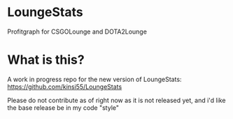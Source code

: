 # LoungeStats
Profitgraph for CSGOLounge and DOTA2Lounge

# What is this?
A work in progress repo for the new version of LoungeStats: https://github.com/kinsi55/LoungeStats

Please do not contribute as of right now as it is not released yet, and i'd like the base release be in my code "style"
